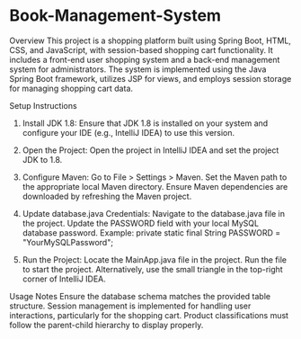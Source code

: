 # Book-Management-System
Overview
This project is a shopping platform built using Spring Boot, HTML, CSS, and JavaScript, with session-based shopping cart functionality.
It includes a front-end user shopping system and a back-end management system for administrators.
The system is implemented using the Java Spring Boot framework, utilizes JSP for views, and employs session storage for managing shopping cart data.

Setup Instructions
1.	Install JDK 1.8:
Ensure that JDK 1.8 is installed on your system and configure your IDE (e.g., IntelliJ IDEA) to use this version.

2.	Open the Project:
Open the project in IntelliJ IDEA and set the project JDK to 1.8.

3.	Configure Maven:
Go to File > Settings > Maven.
Set the Maven path to the appropriate local Maven directory.
Ensure Maven dependencies are downloaded by refreshing the Maven project.

4.	Update database.java Credentials:
Navigate to the database.java file in the project.
Update the PASSWORD field with your local MySQL database password.
Example:
private static final String PASSWORD = "YourMySQLPassword";

5.	Run the Project:
Locate the MainApp.java file in the project.
Run the file to start the project.
Alternatively, use the small triangle in the top-right corner of IntelliJ IDEA.


Usage Notes
Ensure the database schema matches the provided table structure.
Session management is implemented for handling user interactions, particularly for the shopping cart.
Product classifications must follow the parent-child hierarchy to display properly.

